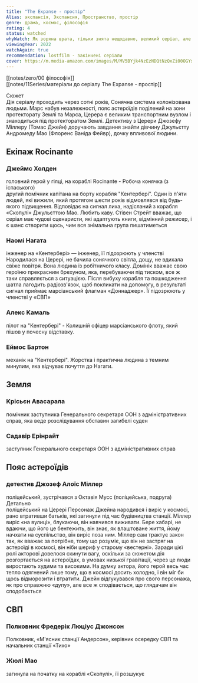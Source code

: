 ```yaml
---
title: "The Expanse - простір"
Alias: экспансія, Экспансия, Пространство, простір
genre: драма, космос, філософія
rating: 4
status: watched 
whyWatch: Як зоряна врата, тільки знята нещодавно, великий серіал, але кайфовий. 2015-2022
viewingYear: 2022
watchAgain: true
recommendation: lostfilm - закінчені серіали
cover: https://m.media-amazon.com/images/M/MV5BYjk4NzEzNDQtNzQxZi00OGYxLWFkMTctZTQ0M2I1ZDgyOWViXkEyXkFqcGdeQXVyMTkxNjUyNQ@@._V1_.jpg
---
```


[[notes/zero/00 філософія]]  
[[notes/11Series/матеріали до серіалу The Expanse - простір]]


Сюжет  
Дія серіалу проходить через сотні років, Сонячна система колонізована людьми. Марс набув незалежності, пояс астероїдів поділений на зони протекторату Землі та Марса, Церера є великим транспортним вузлом і знаходиться під протекторатом Землі. Детективу з Церери Джозефу Міллеру (Томас Джейн) доручають завдання знайти дівчину Джульєтту Андромеду Мао (Флоренс Ваніда Фейвр), дочку впливової людини.

## Екіпаж Rocinante
### Джеймс Холден
головний герой у гілці, на кораблі Rocinante - Робоча конячка (з іспаського)  
другий помічник капітана на борту корабля "Кентербері". Один із п'яти людей, які вижили, який протягом шести років відмовлявся від будь-якого підвищення. Відповідає на сигнал лиха, надісланий з корабля «Скопулі» Джульєттою Мао. Любить каву. Стівен Стрейт вважає, що серіал має чудові сценаристи, які адаптують книги, відмінний режисер, і є шанс створити щось, чим вся знімальна група пишатиметься

### Наомі Нагата
інженер на «Кентербері» — інженер, її підозрюють у членстві  
Народилася на Церері, не бачила сонячного світла, дощу, не вдихала свіже повітря. Вона людина із робітничого класу. Домінік вважає свою героїню прекрасним брехуном, яка, перебуваючи під тиском, все ж таки справляється з ситуацією. Після вибуху корабля та пошкодження шатла лагодить радіозв'язок, щоб покликати на допомогу, в результаті сигнал приймає марсіанський флагман «Доннаджер». Її підозрюють у членстві у «СВП»
### Алекс Камаль
пілот на "Кентербері" - Колишній офіцер марсіанського флоту, який пішов у почесну відставку.

### Еймос Бартон
механік на "Кентербері". Жорстка і практична людина з темним минулим, яка відчуває почуття до Нагати.

## Земля
### Крісьєн Авасарала
помічник заступника Генерального секретаря ООН з адміністративних справ, яка веде розслідування обставин загибелі суден

### Садавір Ерінрайт
заступник Генерального секретаря ООН з адміністративних справ


## Пояс астероїдів
### детектив Джозеф Алоїс Міллер
поліцейський, зустрічався з Октавія Мусс (поліцейська, подруга)  
Детально  
поліцейський на Церері Персонаж Джейна народився і виріс у космосі, рано втративши батьків, які загинули під час будівництва станції. Міллер виріс «на вулиці», блукаючи, він навчився виживати. Бере хабарі, не вдаючи, що його це бентежить, він знає, як влаштоване життя, йому начхати на суспільство, він виріс поза ним. Міллер сам трактує закон так, як вважає за потрібне, тому що розуміє, що він не застряг на астероїді в космосі, він ніби шериф у старому «вестерні». Заради цієї ролі акторові довелося скинути вагу, оскільки за сюжетом дія розгортається на астероїдах, в умовах низької гравітації, через це люди виростають худими та високими. На думку актора, його герой весь час тепло одягнений лише тому, що в космосі досить холодно, і він міг би щось відморозити і втратити. Джейн відгукувався про свого персонажа, як про справжню «дупу», але все ж сподівається, що глядачам він сподобається





## СВП
### Полковник Фредерік Люціус Джонсон
Полковник, «М'ясник станції Андерсон», керівник осередку СВП та начальник станції «Тихо»


### Жюлі Мао
загинула на початку на кораблі «Скопулі», її розшукує




